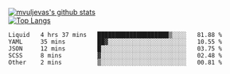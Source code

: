 [![mvuljevas's github stats](https://github-readme-stats.vercel.app/api?username=mvuljevas&show_icons=true&theme=dracula)](https://www.mvuljevas.com)
<br>
[![Top Langs](https://github-readme-stats.vercel.app/api/top-langs/?username=mvuljevas&theme=dracula)](https://www.mvuljevas.com)

<!--START_SECTION:waka-->
```text
Liquid   4 hrs 37 mins   ████████████████████▒░░░░   81.88 % 
YAML     35 mins         ██▓░░░░░░░░░░░░░░░░░░░░░░   10.55 % 
JSON     12 mins         █░░░░░░░░░░░░░░░░░░░░░░░░   03.75 % 
SCSS     8 mins          ▓░░░░░░░░░░░░░░░░░░░░░░░░   02.48 % 
Other    2 mins          ▒░░░░░░░░░░░░░░░░░░░░░░░░   00.81 % 
```
<!--END_SECTION:waka-->
